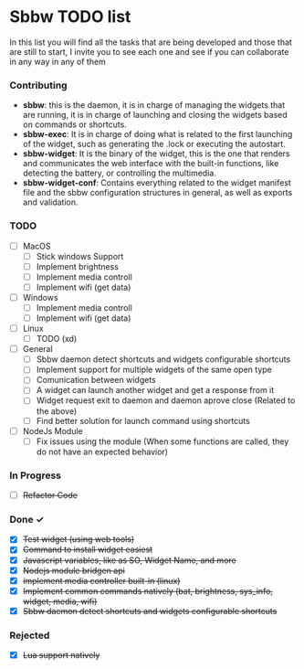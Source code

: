# Sbbw TODO list
In this list you will find all the tasks that are being developed and those that are still to start, I invite you to see each one and see if you can collaborate in any way in any of them

### Contributing
- **sbbw**: this is the daemon, it is in charge of managing the widgets that are running, it is in charge of launching and closing the widgets based on commands or shortcuts.
- **sbbw-exec**: It is in charge of doing what is related to the first launching of the widget, such as generating the .lock or executing the autostart.
- **sbbw-widget**: It is the binary of the widget, this is the one that renders and communicates the web interface with the built-in functions, like detecting the battery, or controlling the multimedia.
- **sbbw-widget-conf**: Contains everything related to the widget manifest file and the sbbw configuration structures in general, as well as exports and validation.

### TODO

- [ ] MacOS
    - [ ] Stick windows Support
    - [ ] Implement brightness
    - [ ] Implement media controll
    - [ ] Implement wifi (get data)

- [ ] Windows
    - [ ] Implement media controll
    - [ ] Implement wifi (get data)

- [ ] Linux
    - [ ] TODO (xd)

- [ ] General
    - [ ] Sbbw daemon detect shortcuts and widgets configurable shortcuts
    - [ ] Implement support for multiple widgets of the same open type
    - [ ] Comunication between widgets
    - [ ] A widget can launch another widget and get a response from it
    - [ ] Widget request exit to daemon and daemon aprove close (Related to the above)
    - [ ] Find better solution for launch command using shortcuts

- [ ] NodeJs Module
    - [ ] Fix issues using the module (When some functions are called, they do not have an expected behavior)

### In Progress

- [ ] ~~Refactor Code~~

### Done ✓

- [x] ~~Test widget (using web tools)~~
- [x] ~~Command to install widget easiest~~
- [x] ~~Javascript variables, like as SO, Widget Name, and more~~
- [x] ~~Nodejs module bridgen api~~
- [x] ~~implement media controller built-in (linux)~~
- [x] ~~Implement common commands natively (bat, brightness, sys_info, widget, media, wifi)~~
- [x] ~~Sbbw daemon detect shortcuts and widgets configurable shortcuts~~

### Rejected

- [x] ~~Lua support natively~~
